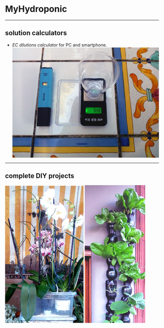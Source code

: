 # MyHydroponic

----------
## solution calculators
 - *EC dilutions calculator* for PC and smartphone. 
![EC_dilutions](images/dil-ico.png  "./EC_dilutions")


--------
## complete DIY projects
![Orchids Ebb and Flow](images/rfico.png  "https://github.com/msillano/Sonoff-ebb-and-flow")  ![Vertical](images/vert-ico2.png "https://github.com/msillano/vertical_hydroponics") 
